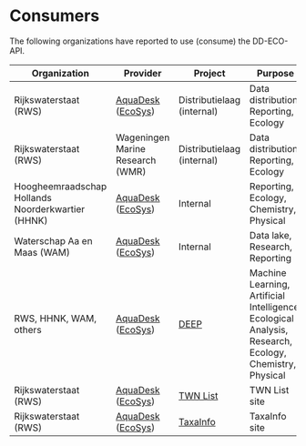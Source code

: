 # Consumers

The following organizations have reported to use (consume) the DD-ECO-API.

| Organization | Provider | Project | Purpose |
|--------------|----------|---------|---------|
| Rijkswaterstaat (RWS) | [AquaDesk](https://live.aquadesk.nl) ([EcoSys](https://www.ecosys.nl)) | Distributielaag (internal) | Data distribution, Reporting, Ecology |
| Rijkswaterstaat (RWS) | Wageningen Marine Research (WMR) | Distributielaag (internal) | Data distribution, Reporting, Ecology |
| Hoogheemraadschap Hollands Noorderkwartier (HHNK) |[AquaDesk](https://live.aquadesk.nl) ([EcoSys](https://www.ecosys.nl)) | Internal | Reporting, Ecology, Chemistry, Physical |
| Waterschap Aa en Maas (WAM) | [AquaDesk](https://live.aquadesk.nl) ([EcoSys](https://www.ecosys.nl)) | Internal | Data lake, Research, Reporting |
| RWS, HHNK, WAM, others | [AquaDesk](https://live.aquadesk.nl) ([EcoSys](https://www.ecosys.nl)) | [DEEP](https://intodeep.ai) | Machine Learning, Artificial Intelligence, Ecological Analysis, Research, Ecology, Chemistry, Physical |
| Rijkswaterstaat (RWS) | [AquaDesk](https://live.aquadesk.nl) ([EcoSys](https://www.ecosys.nl)) | [TWN List](https://twnlist.aquadesk.nl) | TWN List site |
| Rijkswaterstaat (RWS) | [AquaDesk](https://live.aquadesk.nl) ([EcoSys](https://www.ecosys.nl)) | [TaxaInfo](https://taxainfo.aquadesk.nl) | TaxaInfo site |
